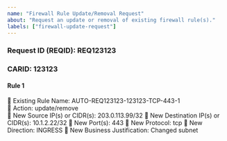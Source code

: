 ```yaml
---
name: "Firewall Rule Update/Removal Request"
about: "Request an update or removal of existing firewall rule(s)."
labels: ["firewall-update-request"]
---
```


<!--
Instructions:

- To **update** a rule: Only fill in the fields you wish to update. Leave others blank.
- To **remove** a rule: Only "Existing Rule Name" and "Action" (set to `remove`) are required; leave other fields blank.
- To **update multiple rules**, copy/paste the block below and fill for each rule.

Example:
#### Rule 1
🔹 Existing Rule Name: <rule name here>
🔹 Action: update/remove
🔹 New Source IP(s) or CIDR(s):
🔹 New Destination IP(s) or CIDR(s):
🔹 New Port(s):
🔹 New Protocol:
🔹 New Direction:
🔹 New Business Justification:
-->


### Request ID (REQID): REQ123123
### CARID: 123123

#### Rule 1
🔹 Existing Rule Name: AUTO-REQ123123-123123-TCP-443-1  
🔹 Action: update/remove  
🔹 New Source IP(s) or CIDR(s): 203.0.113.99/32   <!-- leave blank if removing -->
🔹 New Destination IP(s) or CIDR(s): 10.1.2.22/32 <!-- leave blank if removing -->
🔹 New Port(s): 443                               <!-- leave blank if removing -->
🔹 New Protocol: tcp                              <!-- leave blank if removing -->
🔹 New Direction: INGRESS                         <!-- leave blank if removing -->
🔹 New Business Justification: Changed subnet      <!-- leave blank if removing -->
